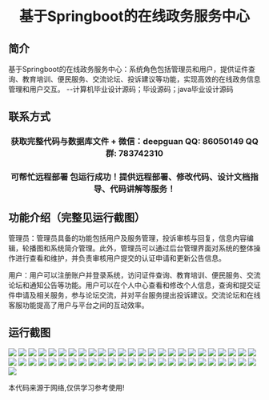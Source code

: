 <p><h1 align="center">基于Springboot的在线政务服务中心</h1></p>

## 简介
基于Springboot的在线政务服务中心：系统角色包括管理员和用户，提供证件查询、教育培训、便民服务、交流论坛、投诉建议等功能，实现高效的在线政务信息管理和用户交互。    --计算机毕业设计源码；毕设源码；java毕业设计源码


## 联系方式
<p><h3 align="center">获取完整代码与数据库文件 + 微信：deepguan QQ: 86050149 QQ群: 783742310</h3></p>
<p><h3 align="center">可帮忙远程部署 包运行成功！提供远程部署、修改代码、设计文档指导、代码讲解等服务！</h3></p>

## 功能介绍（完整见运行截图）
管理员：管理员具备的功能包括用户及服务管理，投诉审核与回复，信息内容编辑，轮播图和系统简介管理。此外，管理员可以通过后台管理界面对系统的整体操作进行查看和维护，并负责审核用户提交的认证申请和更新公告信息。

用户：用户可以注册账户并登录系统，访问证件查询、教育培训、便民服务、交流论坛和通知公告等功能。用户可以在个人中心查看和修改个人信息，查询和提交证件申请及相关服务，参与论坛交流，并对平台服务提出投诉建议。交流论坛和在线客服功能提高了用户与平台之间的互动效率。


## 运行截图
![](img/001.jpg)
![](img/002.jpg)
![](img/003.jpg)
![](img/004.jpg)
![](img/005.jpg)
![](img/006.jpg)
![](img/007.jpg)
![](img/008.jpg)
![](img/009.jpg)
![](img/010.jpg)
![](img/011.jpg)
![](img/012.jpg)
![](img/013.jpg)
![](img/014.jpg)
![](img/015.jpg)
![](img/016.jpg)
![](img/017.jpg)
![](img/018.jpg)
![](img/019.jpg)
![](img/020.jpg)
![](img/021.jpg)
![](img/022.jpg)
![](img/023.jpg)
![](img/024.jpg)
![](img/025.jpg)
![](img/026.jpg)
![](img/027.jpg)
![](img/028.jpg)
![](img/029.jpg)
![](img/030.jpg)
![](img/031.jpg)
![](img/032.jpg)
![](img/033.jpg)
![](img/034.jpg)
![](img/035.jpg)
![](img/036.jpg)
![](img/037.jpg)
![](img/038.jpg)
![](img/039.jpg)
![](img/040.jpg)
![](img/041.jpg)
![](img/042.jpg)
![](img/043.jpg)
![](img/044.jpg)
![](img/045.jpg)
![](img/046.jpg)
![](img/047.jpg)
![](img/048.jpg)
![](img/049.jpg)
![](img/050.jpg)
![](img/051.jpg)

<p>本代码来源于网络,仅供学习参考使用!</p>
